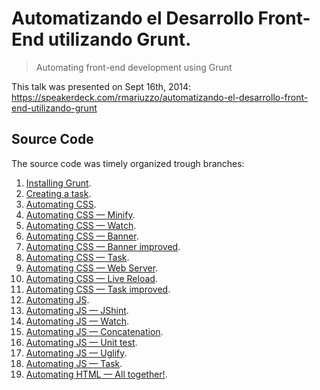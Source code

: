 # Automatizando el Desarrollo Front-End utilizando Grunt.

> Automating front-end development using Grunt

This talk was presented on Sept 16th, 2014: https://speakerdeck.com/rmariuzzo/automatizando-el-desarrollo-front-end-utilizando-grunt

## Source Code ##

The source code was timely organized trough branches:

 1. [Installing Grunt](https://github.com/rmariuzzo/grunt-talk/tree/01-installing-grunt).
 2. [Creating a task](https://github.com/rmariuzzo/grunt-talk/tree/02-creating-task).
 3. [Automating CSS](https://github.com/rmariuzzo/grunt-talk/tree/03-automating-css).
 4. [Automating CSS — Minify](https://github.com/rmariuzzo/grunt-talk/tree/04-automating-css-min).
 5. [Automating CSS — Watch](https://github.com/rmariuzzo/grunt-talk/tree/05-automating-css-watch).
 6. [Automating CSS — Banner](https://github.com/rmariuzzo/grunt-talk/tree/05-automating-css-watch).
 7. [Automating CSS — Banner improved](https://github.com/rmariuzzo/grunt-talk/tree/07-automating-css-banner-improved).
 8. [Automating CSS — Task](https://github.com/rmariuzzo/grunt-talk/tree/08-automating-css-task).
 9. [Automating CSS — Web Server](https://github.com/rmariuzzo/grunt-talk/tree/09-automating-css-webserver).
 10. [Automating CSS — Live Reload](https://github.com/rmariuzzo/grunt-talk/tree/10-automating-css-livereload).
 11. [Automating CSS — Task improved](https://github.com/rmariuzzo/grunt-talk/tree/11-automating-css-task).
 12. [Automating JS](https://github.com/rmariuzzo/grunt-talk/tree/12-automating-js).
 13. [Automating JS — JShint](https://github.com/rmariuzzo/grunt-talk/tree/13-automating-js-jshint).
 14. [Automating JS — Watch](https://github.com/rmariuzzo/grunt-talk/tree/14-automating-js-watch).
 15. [Automating JS — Concatenation](https://github.com/rmariuzzo/grunt-talk/tree/15-automating-js-concat).
 16. [Automating JS — Unit test](https://github.com/rmariuzzo/grunt-talk/tree/16-automating-js-test).
 17. [Automating JS — Uglify](https://github.com/rmariuzzo/grunt-talk/tree/17-automating-js-uglify).
 18. [Automating JS — Task](https://github.com/rmariuzzo/grunt-talk/tree/18-automating-js-task).
 19. [Automating HTML — All together!](https://github.com/rmariuzzo/grunt-talk/tree/19-automating-html).
